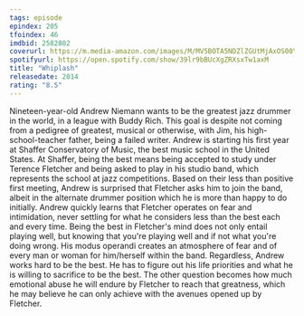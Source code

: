 ```yaml
---
tags: episode
epindex: 205
tfoindex: 46
imdbid: 2582802
coverurl: https://m.media-amazon.com/images/M/MV5BOTA5NDZlZGUtMjAxOS00YTRkLTkwYmMtYWQ0NWEwZDZiNjEzXkEyXkFqcGdeQXVyMTMxODk2OTU@._V1_SY300_CR0,0,202,300_.jpg
spotifyurl: https://open.spotify.com/show/39lr9bBUcXgZRXsxTw1axM
title: "Whiplash"
releasedate: 2014
rating: "8.5"
---
```


Nineteen-year-old Andrew Niemann wants to be the greatest jazz drummer in the world, in a league with Buddy Rich. This goal is despite not coming from a pedigree of greatest, musical or otherwise, with Jim, his high-school-teacher father, being a failed writer. Andrew is starting his first year at Shaffer Conservatory of Music, the best music school in the United States. At Shaffer, being the best means being accepted to study under Terence Fletcher and being asked to play in his studio band, which represents the school at jazz competitions. Based on their less than positive first meeting, Andrew is surprised that Fletcher asks him to join the band, albeit in the alternate drummer position which he is more than happy to do initially. Andrew quickly learns that Fletcher operates on fear and intimidation, never settling for what he considers less than the best each and every time. Being the best in Fletcher's mind does not only entail playing well, but knowing that you're playing well and if not what you're doing wrong. His modus operandi creates an atmosphere of fear and of every man or woman for him/herself within the band. Regardless, Andrew works hard to be the best. He has to figure out his life priorities and what he is willing to sacrifice to be the best. The other question becomes how much emotional abuse he will endure by Fletcher to reach that greatness, which he may believe he can only achieve with the avenues opened up by Fletcher.